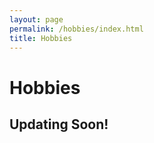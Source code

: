 ```yaml
---
layout: page
permalink: /hobbies/index.html
title: Hobbies
---
```


# Hobbies

## Updating Soon!



